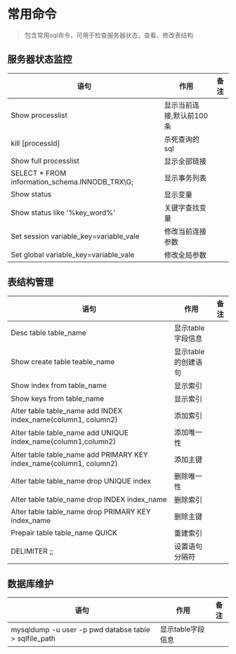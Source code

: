 # 常用命令
> 包含常用sql命令，可用于检查服务器状态，查看、修改表结构

## 服务器状态监控
语句                                                                | 作用                     | 备注
--------------------------------------------------------------------|--------------------------|-----
Show processlist                                                    | 显示当前连接,默认前100条 |
kill \[processId\]                                                  | 杀死查询的sql       |
Show full processlist                                               | 显示全部链接             |
SELECT * FROM information_schema.INNODB_TRX\G;                      | 显示事务列表             |
Show status                                                         | 显示变量                 |
Show status like '%key_word%'                                       | 关键字查找变量           |
Set session variable_key=variable_vale                              | 修改当前连接参数         |
Set global variable_key=variable_vale                               | 修改全局参数             |

## 表结构管理
语句                                                                | 作用                     | 备注
--------------------------------------------------------------------|--------------------------|-----
Desc table table_name                                               | 显示table字段信息        |
Show create table teable_name                                       | 显示table的创建语句      |
Show index from table_name                                          | 显示索引                 |
Show keys from table_name                                           | 显示索引                 |
Alter table table_name add INDEX index_name(column1, column2)       | 添加索引                 |
Alter table table_name add UNIQUE index_name(column1,column2)       | 添加唯一性               |
Alter table table_name add PRIMARY KEY index_name(column1, column2) | 添加主键                 |
Alter table table_name drop UNIQUE index                            | 删除唯一性               |
Alter table table_name drop INDEX index_name                        | 删除索引                 |
Alter table table_name drop PRIMARY KEY index_name                  | 删除主键                 |
Prepair table table_name QUICK                                      | 重建索引                 |
DELIMITER ;;                                                        | 设置语句分隔符            |

## 数据库维护
语句                                                                | 作用                     | 备注
--------------------------------------------------------------------|--------------------------|-----
mysqldump -u user -p pwd databse table > sqlfile_path               | 显示table字段信息        |
